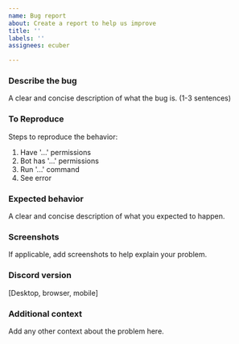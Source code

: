 ```yaml
---
name: Bug report
about: Create a report to help us improve
title: ''
labels: ''
assignees: ecuber

---
```


### Describe the bug
A clear and concise description of what the bug is. (1-3 sentences)

### To Reproduce
Steps to reproduce the behavior:
1. Have '...' permissions
2. Bot has '...' permissions
3. Run '...' command
4. See error

### Expected behavior
A clear and concise description of what you expected to happen.

### Screenshots
If applicable, add screenshots to help explain your problem.

### Discord version
[Desktop, browser, mobile]

### Additional context
Add any other context about the problem here.
